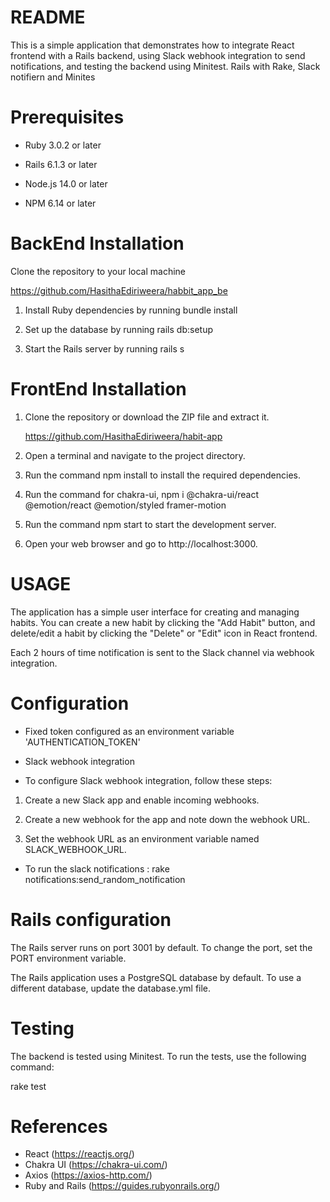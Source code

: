 # README

This is a simple application that demonstrates how to integrate React frontend with a Rails backend, using Slack webhook integration to send notifications, and testing the backend using Minitest.
Rails with Rake, Slack notifiern and Minites

# Prerequisites

- Ruby 3.0.2 or later

- Rails 6.1.3 or later

- Node.js 14.0 or later

- NPM 6.14 or later

# BackEnd Installation

Clone the repository to your local machine

https://github.com/HasithaEdiriweera/habbit_app_be

1. Install Ruby dependencies by running bundle install

2. Set up the database by running rails db:setup

3. Start the Rails server by running rails s

# FrontEnd Installation

1. Clone the repository or download the ZIP file and extract it.

    https://github.com/HasithaEdiriweera/habit-app

2. Open a terminal and navigate to the project directory.

3. Run the command npm install to install the required dependencies.

4. Run the command for chakra-ui, npm i @chakra-ui/react @emotion/react @emotion/styled framer-motion

5. Run the command npm start to start the development server.

6. Open your web browser and go to http://localhost:3000.

# USAGE

The application has a simple user interface for creating and managing habits. You can create a new habit by clicking the "Add Habit" button, and delete/edit a habit by clicking the "Delete" or "Edit" icon in React frontend.

Each 2 hours of time notification is sent to the Slack channel via webhook integration.

# Configuration

- Fixed token configured as an environment variable 'AUTHENTICATION_TOKEN'

- Slack webhook integration

- To configure Slack webhook integration, follow these steps:

1. Create a new Slack app and enable incoming webhooks.

2. Create a new webhook for the app and note down the webhook URL.

3. Set the webhook URL as an environment variable named SLACK_WEBHOOK_URL.

- To run the slack notifications : rake notifications:send_random_notification

# Rails configuration

The Rails server runs on port 3001 by default. To change the port, set the PORT environment variable.

The Rails application uses a PostgreSQL database by default. To use a different database, update the database.yml file.

# Testing

The backend is tested using Minitest. To run the tests, use the following command:

rake test

# References

- React (https://reactjs.org/)
- Chakra UI (https://chakra-ui.com/)
- Axios (https://axios-http.com/)
- Ruby and Rails (https://guides.rubyonrails.org/)

